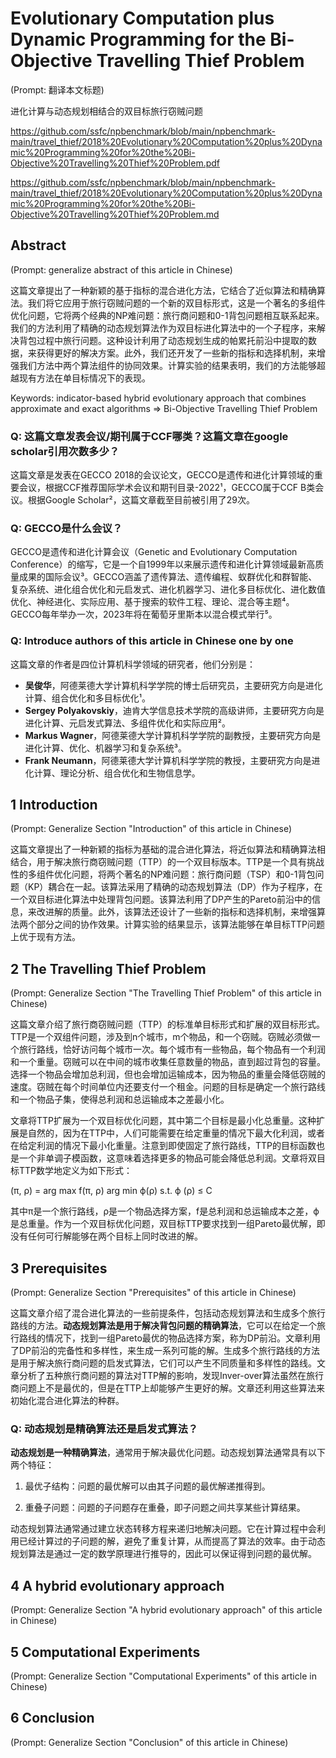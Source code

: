 # Evolutionary Computation plus Dynamic Programming for the Bi-Objective Travelling Thief Problem

(Prompt: 翻译本文标题)

进化计算与动态规划相结合的双目标旅行窃贼问题

https://github.com/ssfc/npbenchmark/blob/main/npbenchmark-main/travel_thief/2018%20Evolutionary%20Computation%20plus%20Dynamic%20Programming%20for%20the%20Bi-Objective%20Travelling%20Thief%20Problem.pdf

https://github.com/ssfc/npbenchmark/blob/main/npbenchmark-main/travel_thief/2018%20Evolutionary%20Computation%20plus%20Dynamic%20Programming%20for%20the%20Bi-Objective%20Travelling%20Thief%20Problem.md

## Abstract

(Prompt: generalize abstract of this article in Chinese)

这篇文章提出了一种新颖的基于指标的混合进化方法，它结合了近似算法和精确算法。我们将它应用于旅行窃贼问题的一个新的双目标形式，这是一个著名的多组件优化问题，它将两个经典的NP难问题：旅行商问题和0-1背包问题相互联系起来。我们的方法利用了精确的动态规划算法作为双目标进化算法中的一个子程序，来解决背包过程中旅行问题。这种设计利用了动态规划生成的帕累托前沿中提取的数据，来获得更好的解决方案。此外，我们还开发了一些新的指标和选择机制，来增强我们方法中两个算法组件的协同效果。计算实验的结果表明，我们的方法能够超越现有方法在单目标情况下的表现。

Keywords: indicator-based hybrid evolutionary approach that combines approximate and exact algorithms => Bi-Objective Travelling Thief Problem

### Q: 这篇文章发表会议/期刊属于CCF哪类？这篇文章在google scholar引用次数多少？

这篇文章是发表在GECCO 2018的会议论文，GECCO是遗传和进化计算领域的重要会议，根据CCF推荐国际学术会议和期刊目录-2022¹，GECCO属于CCF B类会议。根据Google Scholar²，这篇文章截至目前被引用了29次。

### Q: GECCO是什么会议？

GECCO是遗传和进化计算会议（Genetic and Evolutionary Computation Conference）的缩写，它是一个自1999年以来展示遗传和进化计算领域最新高质量成果的国际会议³。GECCO涵盖了遗传算法、遗传编程、蚁群优化和群智能、复杂系统、进化组合优化和元启发式、进化机器学习、进化多目标优化、进化数值优化、神经进化、实际应用、基于搜索的软件工程、理论、混合等主题⁴。GECCO每年举办一次，2023年将在葡萄牙里斯本以混合模式举行⁵。

### Q: Introduce authors of this article in Chinese one by one

这篇文章的作者是四位计算机科学领域的研究者，他们分别是：

- **吴俊华**，阿德莱德大学计算机科学学院的博士后研究员，主要研究方向是进化计算、组合优化和多目标优化¹。
- **Sergey Polyakovskiy**，迪肯大学信息技术学院的高级讲师，主要研究方向是进化计算、元启发式算法、多组件优化和实际应用²。
- **Markus Wagner**，阿德莱德大学计算机科学学院的副教授，主要研究方向是进化计算、优化、机器学习和复杂系统³。
- **Frank Neumann**，阿德莱德大学计算机科学学院的教授，主要研究方向是进化计算、理论分析、组合优化和生物信息学。

## 1 Introduction

(Prompt: Generalize Section "Introduction" of this article in Chinese)

这篇文章提出了一种新颖的指标为基础的混合进化算法，将近似算法和精确算法相结合，用于解决旅行商窃贼问题（TTP）的一个双目标版本。TTP是一个具有挑战性的多组件优化问题，将两个著名的NP难问题：旅行商问题（TSP）和0-1背包问题（KP）耦合在一起。该算法采用了精确的动态规划算法（DP）作为子程序，在一个双目标进化算法中处理背包问题。该算法利用了DP产生的Pareto前沿中的信息，来改进解的质量。此外，该算法还设计了一些新的指标和选择机制，来增强算法两个部分之间的协作效果。计算实验的结果显示，该算法能够在单目标TTP问题上优于现有方法。

## 2 The Travelling Thief Problem

(Prompt: Generalize Section "The Travelling Thief Problem" of this article in Chinese)

这篇文章介绍了旅行商窃贼问题（TTP）的标准单目标形式和扩展的双目标形式。TTP是一个双组件问题，涉及到n个城市，m个物品，和一个窃贼。窃贼必须做一个旅行路线，恰好访问每个城市一次。每个城市有一些物品，每个物品有一个利润和一个重量。窃贼可以在中间的城市收集任意数量的物品，直到超过背包的容量。选择一个物品会增加总利润，但也会增加运输成本，因为物品的重量会降低窃贼的速度。窃贼在每个时间单位内还要支付一个租金。问题的目标是确定一个旅行路线和一个物品子集，使得总利润和总运输成本之差最小化。

文章将TTP扩展为一个双目标优化问题，其中第二个目标是最小化总重量。这种扩展是自然的，因为在TTP中，人们可能需要在给定重量的情况下最大化利润，或者在给定利润的情况下最小化重量。注意到即使固定了旅行路线，TTP的目标函数也是一个非单调子模函数，这意味着选择更多的物品可能会降低总利润。文章将双目标TTP数学地定义为如下形式：

(π, ρ) =
arg max f(π, ρ)
arg min ϕ(ρ)
s.t. ϕ (ρ) ≤ C

其中π是一个旅行路线，ρ是一个物品选择方案，f是总利润和总运输成本之差，ϕ是总重量。作为一个双目标优化问题，双目标TTP要求找到一组Pareto最优解，即没有任何可行解能够在两个目标上同时改进的解。

## 3 Prerequisites

(Prompt: Generalize Section "Prerequisites" of this article in Chinese)

这篇文章介绍了混合进化算法的一些前提条件，包括动态规划算法和生成多个旅行路线的方法。**动态规划算法是用于解决背包问题的精确算法**，它可以在给定一个旅行路线的情况下，找到一组Pareto最优的物品选择方案，称为DP前沿。文章利用了DP前沿的完备性和多样性，来生成一系列可能的解。生成多个旅行路线的方法是用于解决旅行商问题的启发式算法，它们可以产生不同质量和多样性的路线。文章分析了五种旅行商问题的算法对TTP解的影响，发现Inver-over算法虽然在旅行商问题上不是最优的，但是在TTP上却能够产生更好的解。文章还利用这些算法来初始化混合进化算法的种群。

### Q: 动态规划是精确算法还是启发式算法？

**动态规划是一种精确算法**，通常用于解决最优化问题。动态规划算法通常具有以下两个特征：

1. 最优子结构：问题的最优解可以由其子问题的最优解递推得到。

2. 重叠子问题：问题的子问题存在重叠，即子问题之间共享某些计算结果。

动态规划算法通常通过建立状态转移方程来递归地解决问题。它在计算过程中会利用已经计算过的子问题的解，避免了重复计算，从而提高了算法的效率。由于动态规划算法是通过一定的数学原理进行推导的，因此可以保证得到问题的最优解。

## 4 A hybrid evolutionary approach

(Prompt: Generalize Section "A hybrid evolutionary approach" of this article in Chinese)

## 5 Computational Experiments

(Prompt: Generalize Section "Computational Experiments" of this article in Chinese)

## 6 Conclusion

(Prompt: Generalize Section "Conclusion" of this article in Chinese)